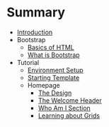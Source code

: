 # Summary

* [Introduction](README.md)
* Bootstrap
   * [Basics of HTML](bootstrap/basics_of_html.md)
   * [What is Bootstrap](bootstrap/what_is_bootstrap.md)
* Tutorial
   * [Environment Setup](tutorial/environment_setup.md)
   * [Starting Template](tutorial/starting_template.md)
   * Homepage
      * [The Design](tutorial/homepage_1_design.md)
      * [The Welcome Header](tutorial/homepage_2_header.md)
      * [Who Am I Section](tutorial/homepage_3_about_section.md)
      * [Learning about Grids](tutorial/homepage_4_bootstrap_grids.md)

